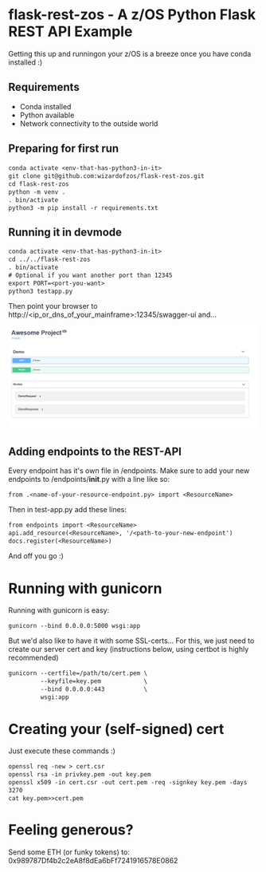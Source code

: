 #  flask-rest-zos - A z/OS Python Flask REST API Example


Getting this up and runningon your z/OS is a breeze once you have conda installed :)

## Requirements

- Conda installed
- Python available
- Network connectivity to the outside world    

## Preparing for first run

    conda activate <env-that-has-python3-in-it>
    git clone git@github.com:wizardofzos/flask-rest-zos.git
    cd flask-rest-zos
    python -m venv .
    . bin/activate  
    python3 -m pip install -r requirements.txt

## Running it in devmode
    conda activate <env-that-has-python3-in-it>      
    cd ../../flask-rest-zos
    . bin/activate
    # Optional if you want another port than 12345
    export PORT=<port-you-want>
    python3 testapp.py

Then point your browser to http://<ip_or_dns_of_your_mainframe>:12345/swagger-ui and...

![inaction](https://github.com/wizardofzos/flask-rest-zos/blob/main/inaction.png?raw=true)
       
    
## Adding endpoints to the REST-API

Every endpoint has it's own file in /endpoints. Make sure to add your new endpoints to /endpoints/__init__.py with a line like so:

    from .<name-of-your-resource-endpoint.py> import <ResourceName>

Then in test-app.py add these lines:

    from endpoints import <ResourceName>
    api.add_resource(<ResourceName>, '/<path-to-your-new-endpoint')
    docs.register(<ResourceName>)

And off you go :)

# Running with gunicorn

Running with gunicorn is easy:

    gunicorn --bind 0.0.0.0:5000 wsgi:app

But we'd also like to have it with some SSL-certs...
For this, we just need to create our server cert and key (instructions below, using certbot is highly recommended)

    gunicorn --certfile=/path/to/cert.pem \ 
             --keyfile=key.pem            \
             --bind 0.0.0.0:443           \
             wsgi:app


# Creating your (self-signed) cert

Just execute these commands :)

    openssl req -new > cert.csr
    openssl rsa -in privkey.pem -out key.pem
    openssl x509 -in cert.csr -out cert.pem -req -signkey key.pem -days 3270
    cat key.pem>>cert.pem

 
# Feeling generous?
Send some ETH (or funky tokens) to: 0x989787Df4b2c2eA8f8dEa6bFf7241916578E0862
